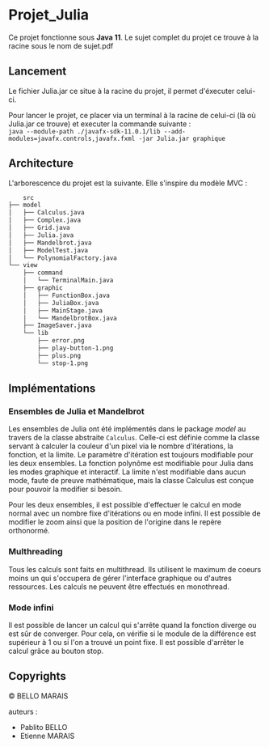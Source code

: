 # Projet_Julia

Ce projet fonctionne sous **Java 11**.
Le sujet complet du projet ce trouve à la racine sous le nom de sujet.pdf

## Lancement

Le fichier Julia.jar ce situe à la racine du projet, il permet d'éxecuter celui-ci.

Pour lancer le projet, ce placer via un terminal à la racine de celui-ci (là où Julia.jar ce trouve) et executer la commande suivante :  
`java --module-path ./javafx-sdk-11.0.1/lib --add-modules=javafx.controls,javafx.fxml -jar Julia.jar graphique`

## Architecture

L'arborescence du projet est la suivante. Elle s'inspire du modèle MVC :

```sh
    src
├── model
│   ├── Calculus.java
│   ├── Complex.java
│   ├── Grid.java
│   ├── Julia.java
│   ├── Mandelbrot.java
│   ├── ModelTest.java
│   └── PolynomialFactory.java
└── view
    ├── command
    │   └── TerminalMain.java
    ├── graphic
    │   ├── FunctionBox.java
    │   ├── JuliaBox.java
    │   ├── MainStage.java
    │   └── MandelbrotBox.java
    ├── ImageSaver.java
    └── lib
        ├── error.png
        ├── play-button-1.png
        ├── plus.png
        └── stop-1.png
```

## Implémentations

### Ensembles de Julia et Mandelbrot

Les ensembles de Julia ont été implémentés dans le package _model_ au travers de la classe abstraite `Calculus`. Celle-ci est
définie comme la classe servant à calculer la couleur d'un pixel via le nombre d'itérations, la fonction, et la limite. Le paramètre d'itération est toujours modifiable pour les deux ensembles. La fonction polynôme est modifiable pour Julia dans les modes graphique et interactif. La limite n'est modifiable dans aucun mode, faute de preuve mathématique, mais la classe Calculus est conçue pour pouvoir la modifier si besoin. <br />

Pour les deux ensembles, il est possible d'effectuer le calcul en mode normal avec un nombre fixe d'itérations ou en mode infini.
Il est possible de modifier le zoom ainsi que la position de l'origine dans le repère orthonormé.

### Multhreading

Tous les calculs sont faits en multithread. Ils utilisent le maximum de coeurs moins un qui s'occupera de gérer l'interface graphique ou d'autres ressources. Les calculs ne peuvent être effectués en monothread.

### Mode infini

Il est possible de lancer un calcul qui s'arrête quand la fonction diverge ou est sûr de converger. Pour cela, on vérifie si le module de la différence est supérieur à 1 ou si l'on a trouvé un point fixe. Il est possible d'arrêter le calcul grâce au bouton stop.

## Copyrights

© BELLO MARAIS

auteurs :

- Pablito BELLO
- Etienne MARAIS
